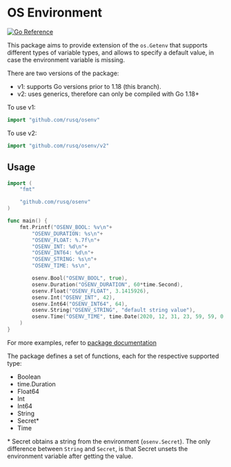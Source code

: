 # OS Environment

[![Go Reference](https://pkg.go.dev/badge/github.com/rusq/osenv.svg)][1]

This package aims to provide extension of the `os.Getenv` that supports
different types of variable types, and allows to specify a default value, in
case the environment variable is missing.

There are two versions of the package:

- v1: supports Go versions prior to 1.18 (this branch).
- v2: uses generics, therefore can only be compiled with Go 1.18+

To use v1:
```go
import "github.com/rusq/osenv"
```

To use v2:
```go
import "github.com/rusq/osenv/v2"
```

## Usage

```go
import (
    "fmt"

    "github.com/rusq/osenv"
)

func main() {
	fmt.Printf("OSENV_BOOL: %v\n"+
		"OSENV_DURATION: %s\n"+
		"OSENV_FLOAT: %.7f\n"+
		"OSENV_INT: %d\n"+
		"OSENV_INT64: %d\n"+
		"OSENV_STRING: %s\n"+
		"OSENV_TIME: %s\n",

		osenv.Bool("OSENV_BOOL", true),
		osenv.Duration("OSENV_DURATION", 60*time.Second),
		osenv.Float("OSENV_FLOAT", 3.1415926),
		osenv.Int("OSENV_INT", 42),
		osenv.Int64("OSENV_INT64", 64),
		osenv.String("OSENV_STRING", "default string value"),
		osenv.Time("OSENV_TIME", time.Date(2020, 12, 31, 23, 59, 59, 0, time.UTC)),
	)
}
```

For more examples, refer to [package documentation][1]

The package defines a set of functions, each for the respective supported type:

- Boolean
- time.Duration 
- Float64
- Int
- Int64
- String
- Secret*
- Time

\* Secret obtains a string from the environment (`osenv.Secret`).  The only difference
between `String` and `Secret`, is that Secret unsets the environment variable after
getting the value.

[1]: https://pkg.go.dev/github.com/rusq/osenv
